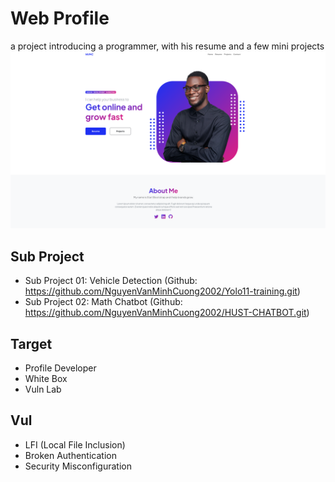 # Web Profile 
a project introducing a programmer, with his resume and a few mini projects
![alt text](assets/image.png)

## Sub Project 
- Sub Project 01: Vehicle Detection (Github: https://github.com/NguyenVanMinhCuong2002/Yolo11-training.git)
- Sub Project 02: Math Chatbot (Github: https://github.com/NguyenVanMinhCuong2002/HUST-CHATBOT.git)

## Target 
- Profile Developer
- White Box 
- Vuln Lab

## Vul 
- LFI (Local File Inclusion)
- Broken Authentication
- Security Misconfiguration